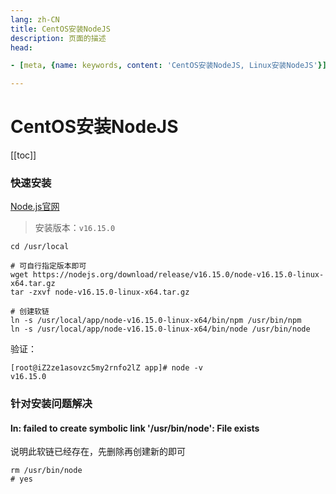 ```yaml
---
lang: zh-CN   
title: CentOS安装NodeJS  
description: 页面的描述  
head:

- [meta, {name: keywords, content: 'CentOS安装NodeJS, Linux安装NodeJS'}]

---
```


# CentOS安装NodeJS

[[toc]]

### 快速安装

[Node.js官网](https://nodejs.org/en/)

> 安装版本：`v16.15.0`

```shell
cd /usr/local

# 可自行指定版本即可
wget https://nodejs.org/download/release/v16.15.0/node-v16.15.0-linux-x64.tar.gz
tar -zxvf node-v16.15.0-linux-x64.tar.gz 

# 创建软链
ln -s /usr/local/app/node-v16.15.0-linux-x64/bin/npm /usr/bin/npm
ln -s /usr/local/app/node-v16.15.0-linux-x64/bin/node /usr/bin/node
```

验证：

```shell
[root@iZ2ze1asovzc5my2rnfo2lZ app]# node -v
v16.15.0
```

### 针对安装问题解决

#### ln: failed to create symbolic link '/usr/bin/node': File exists

说明此软链已经存在，先删除再创建新的即可

```shell
rm /usr/bin/node
# yes
```

<Comment></Comment>
